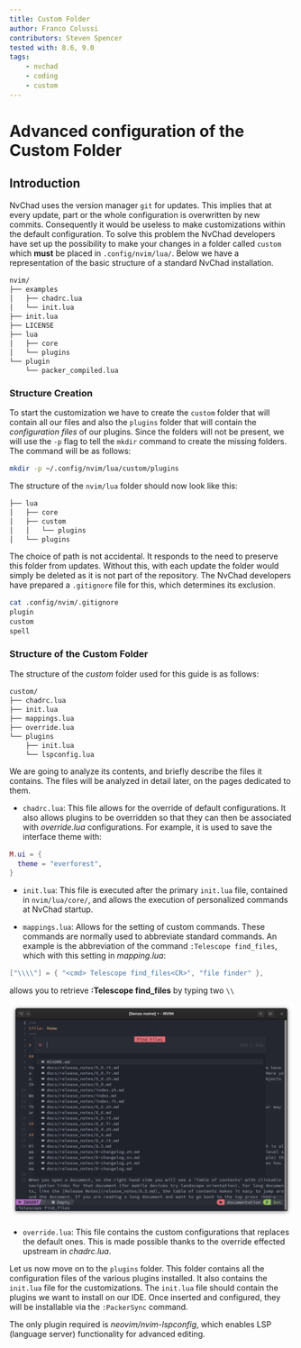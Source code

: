 ```yaml
---
title: Custom Folder
author: Franco Colussi
contributors: Steven Spencer
tested with: 8.6, 9.0
tags:
    - nvchad
    - coding
    - custom
---
```


# Advanced configuration of the Custom Folder

## Introduction

NvChad uses the version manager `git` for updates. This implies that at every update, part or the whole configuration is overwritten by new commits. Consequently it would be useless to make customizations within the default configuration. To solve this problem the NvChad developers have set up the possibility to make your changes in a folder called `custom` which **must** be placed in `.config/nvim/lua/`. Below we have a representation of the basic structure of a standard NvChad installation. 

```text
nvim/
├── examples
│   ├── chadrc.lua
│   └── init.lua
├── init.lua
├── LICENSE
├── lua
│   ├── core
│   └── plugins
└── plugin
    └── packer_compiled.lua
```

### Structure Creation

To start the customization we have to create the `custom` folder that will contain all our files and also the `plugins` folder that will contain the _configuration files_ of our plugins. Since the folders will not be present, we will use the `-p` flag to tell the `mkdir` command to create the missing folders. The command will be as follows:

```bash
mkdir -p ~/.config/nvim/lua/custom/plugins
```

The structure of the `nvim/lua` folder should now look like this:

```text
├── lua
│   ├── core
│   ├── custom
│   │   └── plugins
│   └── plugins
```

The choice of path is not accidental. It responds to the need to preserve this folder from updates. Without this, with each update the folder would simply be deleted as it is not part of the repository. The NvChad developers have prepared a `.gitignore` file for this, which determines its exclusion.

```bash
cat .config/nvim/.gitignore 
plugin
custom
spell
```

### Structure of the Custom Folder

The structure of the _custom_ folder used for this guide is as follows:

```text
custom/
├── chadrc.lua
├── init.lua
├── mappings.lua
├── override.lua
└── plugins
    ├── init.lua
    └── lspconfig.lua
```

We are going to analyze its contents, and briefly describe the files it contains. The files will be analyzed in detail later, on the pages dedicated to them.

- `chadrc.lua`: This file allows for the override of default configurations. It also allows plugins to be overridden so that they can then be associated with _override.lua_ configurations. For example, it is used to save the interface theme with:

```lua
M.ui = {
  theme = "everforest",
}
```

- `init.lua`: This file is executed after the primary `init.lua` file, contained in `nvim/lua/core/`, and allows the execution of personalized commands at NvChad startup.

- `mappings.lua`: Allows for the setting of custom commands. These commands are normally used to abbreviate standard commands. An example is the abbreviation of the command `:Telescope find_files`, which with this setting in _mapping.lua_:

```lua
["\\\\"] = { "<cmd> Telescope find_files<CR>", "file finder" },
```

allows you to retrieve **:Telescope find_files** by typing two `\\`

![Telescope Find Files](../images/telescope_find_files.png) 


- `override.lua`: This file contains the custom configurations that replaces the default ones. This is made possible thanks to the override effected upstream in _chadrc.lua_.

Let us now move on to the `plugins` folder. This folder contains all the configuration files of the various plugins installed. It also contains the `init.lua` file for the customizations. The `init.lua` file should contain the plugins we want to install on our IDE. Once inserted and configured, they will be installable via the `:PackerSync` command.

The only plugin required is _neovim/nvim-lspconfig_, which enables LSP (language server) functionality for advanced editing.

